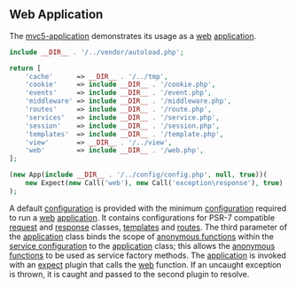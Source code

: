## Web Application
The <a href="https://github.com/mvc5/mvc5-application">mvc5-application</a> demonstrates its usage as a [web](https://github.com/mvc5/mvc5-application/blob/master/config/web.php) [application](https://github.com/mvc5/mvc5/blob/master/src/App.php).
```php
include __DIR__ . '/../vendor/autoload.php';
```
```php
return [
    'cache'      => __DIR__ . '/../tmp',
    'cookie'     => include __DIR__ . '/cookie.php',
    'events'     => include __DIR__ . '/event.php',
    'middleware' => include __DIR__ . '/middleware.php',
    'routes'     => include __DIR__ . '/route.php',
    'services'   => include __DIR__ . '/service.php',
    'session'    => include __DIR__ . '/session.php',
    'templates'  => include __DIR__ . '/template.php',
    'view'       => __DIR__ . '/../view',
    'web'        => include __DIR__ . '/web.php',
];
```
```php
(new App(include __DIR__ . '/../config/config.php', null, true))(
    new Expect(new Call('web'), new Call('exception\response'), true)
);
```
A default [configuration](https://github.com/mvc5/mvc5-application/blob/master/config/config.php) is provided with the minimum [configuration](https://github.com/mvc5/mvc5/tree/master/config) required to run a [web](https://github.com/mvc5/mvc5-application/blob/master/config/web.php) [application](https://github.com/mvc5/mvc5/blob/master/src/App.php). It contains configurations for PSR-7 compatible [request](https://github.com/mvc5/http-message/blob/master/config/service.php#L11) and [response](https://github.com/mvc5/http-message/blob/master/config/service.php#L13) classes, [templates](https://github.com/mvc5/mvc5-application/blob/master/config/template.php) and [routes](#routes). The third parameter of the [application](https://github.com/mvc5/mvc5/blob/master/src/App.php) class binds the scope of [anonymous functions](http://php.net/manual/en/functions.anonymous.php#functions.anonymous) within the [service configuration](https://github.com/mvc5/mvc5-application/blob/master/config/service.php) to the [application](https://github.com/mvc5/mvc5/blob/master/src/App.php) class; this allows the [anonymous functions](http://php.net/manual/en/functions.anonymous.php#functions.anonymous) to be used as service factory methods. The [application](https://github.com/mvc5/mvc5/blob/master/src/App.php) is invoked with an [expect](#expect) plugin that calls the [web](https://github.com/mvc5/mvc5/blob/master/config/service.php#L79) function. If an uncaught exception is thrown, it is caught and passed to the second plugin to resolve. 
